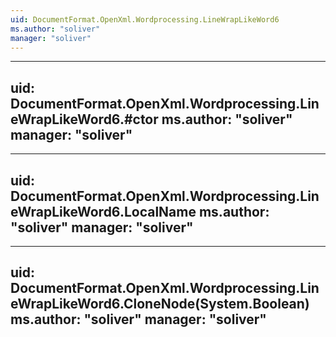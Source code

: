 ```yaml
---
uid: DocumentFormat.OpenXml.Wordprocessing.LineWrapLikeWord6
ms.author: "soliver"
manager: "soliver"
---
```


---
uid: DocumentFormat.OpenXml.Wordprocessing.LineWrapLikeWord6.#ctor
ms.author: "soliver"
manager: "soliver"
---

---
uid: DocumentFormat.OpenXml.Wordprocessing.LineWrapLikeWord6.LocalName
ms.author: "soliver"
manager: "soliver"
---

---
uid: DocumentFormat.OpenXml.Wordprocessing.LineWrapLikeWord6.CloneNode(System.Boolean)
ms.author: "soliver"
manager: "soliver"
---
